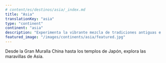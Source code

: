 ```yaml
---
# content/es/destinos/asia/_index.md
title: "Asia"
translationKey: "asia"
type: "continent"
continent: "asia"
description: "Experimenta la vibrante mezcla de tradiciones antiguas e innovación moderna en el continente más grande del mundo"
featured_image: "/images/continents/asia/featured.jpg"
---
```


Desde la Gran Muralla China hasta los templos de Japón, explora las maravillas de Asia.